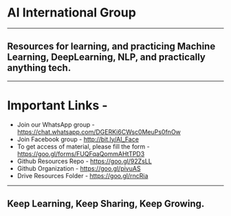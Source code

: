 # AI International Group

---

## Resources for learning, and practicing Machine Learning, DeepLearning, NLP, and practically anything tech.

---

# Important Links - 
* Join our WhatsApp group - https://chat.whatsapp.com/DGERKi6CWsc0MeuPs0fnOw
* Join Facebook group - http://bit.ly/AI_Face
* To get access of material, please fill the form - https://goo.gl/forms/FUQFqaQommAHtTPD3
* Github Resources Repo - https://goo.gl/92ZsLL
* Github Organization - https://goo.gl/pivuAS
* Drive Resources Folder - https://goo.gl/rncRia

---


## Keep Learning, Keep Sharing, Keep Growing.
